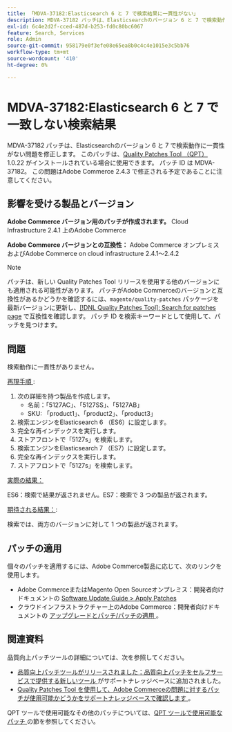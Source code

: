 ```yaml
---
title: 「MDVA-37182:Elasticsearch 6 と 7 で検索結果に一貫性がない」
description: MDVA-37182 パッチは、Elasticsearchのバージョン 6 と 7 で検索動作に一貫性がない問題を修正します。 このパッチは、[Quality Patches Tool （QPT） ] （/help/announcements/adobe-commerce-announcements/magento-quality-patches-released-new-tool-to-self-serve-quality-patches.md） 1.0.22 がインストールされている場合に利用できます。 パッチ ID は MDVA-37182。 この問題はAdobe Commerce 2.4.3 で修正される予定であることに注意してください。
exl-id: 6c4e2d2f-cced-487d-b253-fd0c80bc6067
feature: Search, Services
role: Admin
source-git-commit: 958179e0f3efe08e65ea8b0c4c4e1015e3c5bb76
workflow-type: tm+mt
source-wordcount: '410'
ht-degree: 0%

---
```


# MDVA-37182:Elasticsearch 6 と 7 で一致しない検索結果

MDVA-37182 パッチは、Elasticsearchのバージョン 6 と 7 で検索動作に一貫性がない問題を修正します。 このパッチは、[Quality Patches Tool （QPT） ](/help/announcements/adobe-commerce-announcements/magento-quality-patches-released-new-tool-to-self-serve-quality-patches.md)1.0.22 がインストールされている場合に使用できます。 パッチ ID は MDVA-37182。 この問題はAdobe Commerce 2.4.3 で修正される予定であることに注意してください。

## 影響を受ける製品とバージョン

**Adobe Commerce バージョン用のパッチが作成されます。** Cloud Infrastructure 2.4.1 上のAdobe Commerce

**Adobe Commerce バージョンとの互換性：** Adobe Commerce オンプレミスおよびAdobe Commerce on cloud infrastructure 2.4.1～2.4.2

>[!NOTE]
>
>パッチは、新しい Quality Patches Tool リリースを使用する他のバージョンにも適用される可能性があります。 パッチがAdobe Commerceのバージョンと互換性があるかどうかを確認するには、`magento/quality-patches` パッケージを最新バージョンに更新し、[[!DNL Quality Patches Tool]: Search for patches page](https://devdocs.magento.com/quality-patches/tool.html#patch-grid) で互換性を確認します。 パッチ ID を検索キーワードとして使用して、パッチを見つけます。

## 問題

検索動作に一貫性がありません。

<u> 再現手順 </u>:

1. 次の詳細を持つ製品を作成します。
   * 名前：「5127AC」、「5127SS」、「5127AB」
   * SKU: 「product1」、「product2」、「product3」
1. 検索エンジンをElasticsearch 6 （ES6）に設定します。
1. 完全な再インデックスを実行します。
1. ストアフロントで「5127s」を検索します。
1. 検索エンジンをElasticsearch 7 （ES7）に設定します。
1. 完全な再インデックスを実行します。
1. ストアフロントで「5127s」を検索します。

<u> 実際の結果：</u>

ES6：検索で結果が返されません。ES7：検索で 3 つの製品が返されます。

<u> 期待される結果：</u>:

検索では、両方のバージョンに対して 1 つの製品が返されます。

## パッチの適用

個々のパッチを適用するには、Adobe Commerce製品に応じて、次のリンクを使用します。

* Adobe CommerceまたはMagento Open Sourceオンプレミス：開発者向けドキュメントの [Software Update Guide > Apply Patches](https://devdocs.magento.com/guides/v2.4/comp-mgr/patching/mqp.html)
* クラウドインフラストラクチャー上のAdobe Commerce：開発者向けドキュメントの [ アップグレードとパッチ/パッチの適用 ](https://devdocs.magento.com/cloud/project/project-patch.html)。

## 関連資料

品質向上パッチツールの詳細については、次を参照してください。

* [ 品質向上パッチツールがリリースされました：品質向上パッチをセルフサービスで提供する新しいツール ](/help/announcements/adobe-commerce-announcements/magento-quality-patches-released-new-tool-to-self-serve-quality-patches.md) がサポートナレッジベースに追加されました。
* [Quality Patches Tool を使用して、Adobe Commerceの問題に対するパッチが使用可能かどうかをサポートナレッジベースで確認します ](/help/support-tools/patches-available-in-qpt-tool/check-patch-for-magento-issue-with-magento-quality-patches.md)。

QPT ツールで使用可能なその他のパッチについては、[QPT ツールで使用可能なパッチ ](https://support.magento.com/hc/en-us/sections/360010506631-Patches-available-in-QPT-tool-) の節を参照してください。
